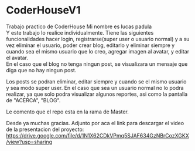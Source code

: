 # CoderHouseV1
Trabajo practico de CoderHouse
Mi nombre es lucas padula   
Y este trabajo lo realice individualmente. 
Tiene las siguientes funcionalidades  hacer login, registrarse(super user o usuario normal) y a su vez eliminar el usuario,  poder crear blog, editarlo y eliminar siempre y cuando sea el mismo usuario que lo creo, agregar imagen al avatar, y editar el avatar.  
En el caso que el blog no tenga ningun post, se visualizara un mensaje que diga que no hay ningun post. 

Los posts se podran eliminar, editar siempre y cuando se el mismo usuario y sea modo super user. En el caso que sea un usuario normal no lo podra realizar, ya que solo podra visualizar algunos reportes, asi como la pantalla de "ACERCA", "BLOG".  

Le comento que el repo esta en la rama de Master. 

Desde ya muchas gracias. 
Adjunto por aca el link para descargar el video de la presentacion del proyecto: https://drive.google.com/file/d/1N1X62CDkVPmq5SJAF634GzNBrCozXGKX/view?usp=sharing
